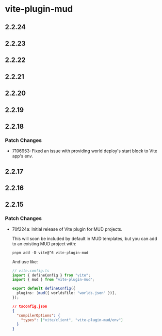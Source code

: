 # vite-plugin-mud

## 2.2.24

## 2.2.23

## 2.2.22

## 2.2.21

## 2.2.20

## 2.2.19

## 2.2.18

### Patch Changes

- 7106953: Fixed an issue with providing world deploy's start block to Vite app's env.

## 2.2.17

## 2.2.16

## 2.2.15

### Patch Changes

- 70f224a: Initial release of Vite plugin for MUD projects.

  This will soon be included by default in MUD templates, but you can add to an existing MUD project with:

  ```
  pnpm add -D vite@^6 vite-plugin-mud
  ```

  And use like:

  ```ts
  // vite.config.ts
  import { defineConfig } from "vite";
  import { mud } from "vite-plugin-mud";

  export default defineConfig({
    plugins: [mud({ worldsFile: "worlds.json" })],
  });
  ```

  ```json
  // tsconfig.json
  {
    "compilerOptions": {
      "types": ["vite/client", "vite-plugin-mud/env"]
    }
  }
  ```
